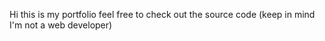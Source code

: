 Hi this is my portfolio feel free to check out the source code (keep in mind I'm not a web developer)
